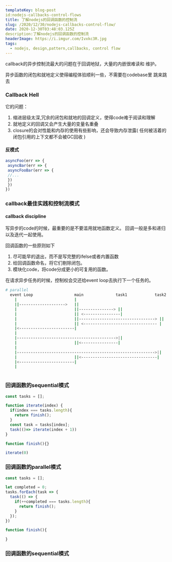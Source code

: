 ```yaml
---
templateKey: blog-post
id:nodejs-callbacks-control-flows
title: 了解nodejs的回调函数的控制流
slug: /2020/12/30/nodejs-callbacks-control-flow/
date: 2020-12-30T03:48:03.125Z
description:了解nodejs的回调函数的控制流
headerImage: https://i.imgur.com/Ivxkc3R.jpg
tags:
  - nodejs, design,pattern,callbacks, control flow
---
```


callback的异步控制流最大的问题在于回调地狱，大量的内嵌很难读和
维护。

异步函数的闭包和就地定义使得编程体验顺利一些，不需要在codebase里
跳来跳去




### Callback Hell
它的问题：
1. 缩进层级太深,冗余的闭包和就地的回调定义，使得code难于阅读和理解
2. 就地定义的回调又会产生大量的变量名重叠
3. closure的会对性能和内存的使用有些影响，还会导致内存泄露(
  任何被活着的闭包引用的上下文都不会被GC回收
)

#### 反模式
``` javascript
asyncFoo(err => {
 asyncBar(err => {
 asyncFooBar(err => {
 //...
 })
 })
})
```

### callback最佳实践和控制流模式

#### callback discipline
写异步的code的时候，最重要的是不要滥用就地函数定义。
回调一般是多和递归以及迭代一起使用。

回调函数的一些原则如下
1. 尽可能早的退出，而不是写完整的ifelse或者内置函数
2. 给回调函数命名，将它们剔除闭包。
3. 模块化code，将code分成更小的可复用的函数。

在请求异步任务的时候，控制权会交还给event loop去执行下一个任务的。
```bash
# parallel
  event Loop                  main              task1            task2 
    |                         |  
    ||-------------------->   ||
    |                         ||---------------> ||
    |                         || <----------------|
    |                         ||---------------------------------> ||
    |                         || <-------------------------------- |
    |<------------------------|
    |                          
    |------------------------------------------->||   
    |                         ||<----------------|                     |<------------------------|
    |                          
    |------------------------------------------------------------>||   
    |                         ||<---------------------------------|
    |<------------------------|                     
    |



```

### 回调函数的sequential模式
``` javascript
const tasks = [];

function iterate(index) {
  if(index === tasks.length){
    return finish();
  }
  const task = tasks[index];
  task(()=> iterate(index + 1))
}

function finish(){}

iterate(0)

```
### 回调函数的parallel模式
``` javascript
const tasks = [];

let completed = 0;
tasks.forEach(task => {
  task(() => {
    if(++completed === tasks.length){
      return finish();
    }
  });
})

function finish(){

}
```
### 回调函数的sequential模式
``` javascript

```































